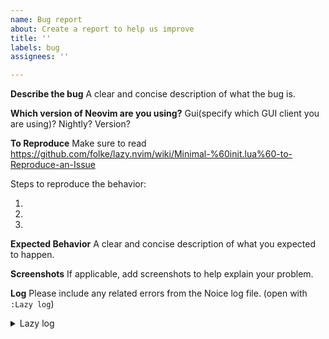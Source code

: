 ```yaml
---
name: Bug report
about: Create a report to help us improve
title: ''
labels: bug
assignees: ''

---
```


**Describe the bug**
A clear and concise description of what the bug is.

**Which version of Neovim are you using?**
Gui(specify which GUI client you are using)? Nightly? Version?

**To Reproduce**
Make sure to read https://github.com/folke/lazy.nvim/wiki/Minimal-%60init.lua%60-to-Reproduce-an-Issue

Steps to reproduce the behavior:

1.
2.
3.

**Expected Behavior**
A clear and concise description of what you expected to happen.

**Screenshots**
If applicable, add screenshots to help explain your problem.

**Log**
Please include any related errors from the Noice log file. (open with `:Lazy log`)

<details>
<summary>Lazy log</summary>
<pre>
paste log here
</pre>
</details>

